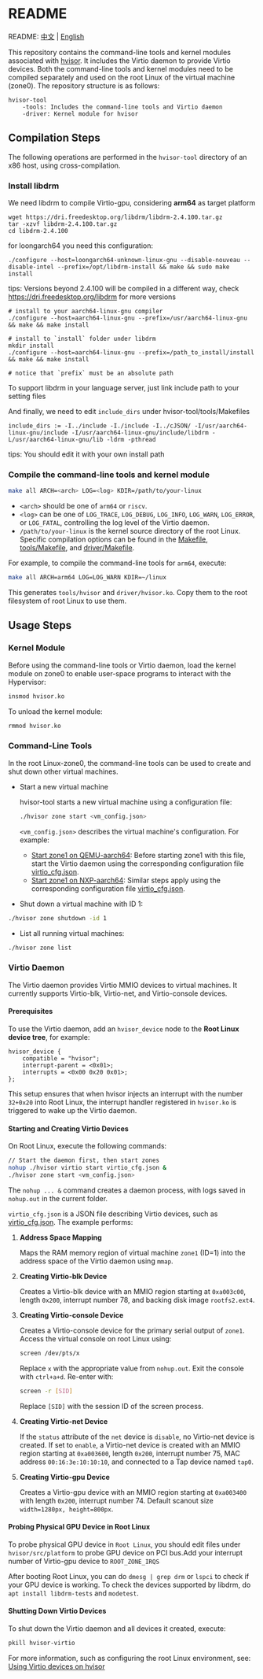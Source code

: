 # README  
README: [中文](./README-zh.md) | [English](./README.md)  

This repository contains the command-line tools and kernel modules associated with [hvisor](https://github.com/syswonder/hvisor). It includes the Virtio daemon to provide Virtio devices. Both the command-line tools and kernel modules need to be compiled separately and used on the root Linux of the virtual machine (zone0). The repository structure is as follows:  

```
hvisor-tool
	-tools: Includes the command-line tools and Virtio daemon
	-driver: Kernel module for hvisor
```  

## Compilation Steps  

The following operations are performed in the `hvisor-tool` directory of an x86 host, using cross-compilation.  

### Install libdrm

We need libdrm to compile Virtio-gpu, considering **arm64** as target platform

```shell
wget https://dri.freedesktop.org/libdrm/libdrm-2.4.100.tar.gz
tar -xzvf libdrm-2.4.100.tar.gz
cd libdrm-2.4.100
```

for loongarch64 you need this configuration:

```shell
./configure --host=loongarch64-unknown-linux-gnu --disable-nouveau --disable-intel --prefix=/opt/libdrm-install && make && sudo make install
```

tips: Versions beyond 2.4.100 will be compiled in a different way, check https://dri.freedesktop.org/libdrm for more versions

```shell
# install to your aarch64-linux-gnu compiler
./configure --host=aarch64-linux-gnu --prefix=/usr/aarch64-linux-gnu && make && make install

# install to `install` folder under libdrm
mkdir install
./configure --host=aarch64-linux-gnu --prefix=/path_to_install/install && make && make install

# notice that `prefix` must be an absolute path
```

To support libdrm in your language server, just link include path to your setting files

And finally, we need to edit `include_dirs` under hvisor-tool/tools/Makefiles

```
include_dirs := -I../include -I./include -I../cJSON/ -I/usr/aarch64-linux-gnu/include -I/usr/aarch64-linux-gnu/include/libdrm -L/usr/aarch64-linux-gnu/lib -ldrm -pthread
```

tips: You should edit it with your own install path

### Compile the command-line tools and kernel module  

```bash
make all ARCH=<arch> LOG=<log> KDIR=/path/to/your-linux 
```  

- `<arch>` should be one of `arm64` or `riscv`.  
- `<log>` can be one of `LOG_TRACE`, `LOG_DEBUG`, `LOG_INFO`, `LOG_WARN`, `LOG_ERROR`, or `LOG_FATAL`, controlling the log level of the Virtio daemon.  
- `/path/to/your-linux` is the kernel source directory of the root Linux. Specific compilation options can be found in the [Makefile](./Makefile), [tools/Makefile](./tools/Makefile), and [driver/Makefile](./driver/Makefile).  

For example, to compile the command-line tools for `arm64`, execute:  

```bash
make all ARCH=arm64 LOG=LOG_WARN KDIR=~/linux
```  

This generates `tools/hvisor` and `driver/hvisor.ko`. Copy them to the root filesystem of root Linux to use them.  

## Usage Steps  

### Kernel Module  

Before using the command-line tools or Virtio daemon, load the kernel module on zone0 to enable user-space programs to interact with the Hypervisor:  

```bash
insmod hvisor.ko
```  

To unload the kernel module:  

```bash
rmmod hvisor.ko
```  

### Command-Line Tools  

In the root Linux-zone0, the command-line tools can be used to create and shut down other virtual machines.  

- Start a new virtual machine  

  hvisor-tool starts a new virtual machine using a configuration file:  

  ```bash
  ./hvisor zone start <vm_config.json>
  ```  

  `<vm_config.json>` describes the virtual machine's configuration. For example:  

  - [Start zone1 on QEMU-aarch64](./examples/qemu-aarch64/zone1_linux.json): Before starting zone1 with this file, start the Virtio daemon using the corresponding configuration file [virtio_cfg.json](./examples/qemu-aarch64/virtio_cfg.json).  
  - [Start zone1 on NXP-aarch64](./examples/nxp-aarch64/zone1_linux.json): Similar steps apply using the corresponding configuration file [virtio_cfg.json](./examples/nxp-aarch64/virtio_cfg.json).  

- Shut down a virtual machine with ID 1:  

```bash
./hvisor zone shutdown -id 1
```  

- List all running virtual machines:  

```bash
./hvisor zone list
```  

### Virtio Daemon  

The Virtio daemon provides Virtio MMIO devices to virtual machines. It currently supports Virtio-blk, Virtio-net, and Virtio-console devices.  

#### Prerequisites  

To use the Virtio daemon, add an `hvisor_device` node to the **Root Linux device tree**, for example:  

```dts
hvisor_device {
    compatible = "hvisor";
    interrupt-parent = <0x01>;
    interrupts = <0x00 0x20 0x01>;
};
```  

This setup ensures that when hvisor injects an interrupt with the number `32+0x20` into Root Linux, the interrupt handler registered in `hvisor.ko` is triggered to wake up the Virtio daemon.  

#### Starting and Creating Virtio Devices  

On Root Linux, execute the following commands:  

```bash
// Start the daemon first, then start zones
nohup ./hvisor virtio start virtio_cfg.json &
./hvisor zone start <vm_config.json>
```  

The `nohup ... &` command creates a daemon process, with logs saved in `nohup.out` in the current folder.  

`virtio_cfg.json` is a JSON file describing Virtio devices, such as [virtio_cfg.json](./examples/nxp-aarch64/virtio_cfg.json). The example performs:  

1. **Address Space Mapping**  

   Maps the RAM memory region of virtual machine `zone1` (ID=1) into the address space of the Virtio daemon using `mmap`.  

2. **Creating Virtio-blk Device**  

   Creates a Virtio-blk device with an MMIO region starting at `0xa003c00`, length `0x200`, interrupt number 78, and backing disk image `rootfs2.ext4`.  

3. **Creating Virtio-console Device**  

   Creates a Virtio-console device for the primary serial output of `zone1`. Access the virtual console on root Linux using:  

   ```bash
   screen /dev/pts/x
   ```  

   Replace `x` with the appropriate value from `nohup.out`. Exit the console with `ctrl+a+d`. Re-enter with:  

   ```bash
   screen -r [SID]
   ```  

   Replace `[SID]` with the session ID of the screen process.  

4. **Creating Virtio-net Device**  

   If the `status` attribute of the `net` device is `disable`, no Virtio-net device is created. If set to `enable`, a Virtio-net device is created with an MMIO region starting at `0xa003600`, length `0x200`, interrupt number 75, MAC address `00:16:3e:10:10:10`, and connected to a Tap device named `tap0`.  

5. **Creating Virtio-gpu Device**

   Creates a Virtio-gpu device with an MMIO region starting at `0xa003400` with length `0x200`, interrupt number 74. Default scanout size `width=1280px, height=800px`.

#### Probing Physical GPU Device in Root Linux

To probe physical GPU device in `Root Linux`, you should edit files under `hvisor/src/platform` to probe GPU device on PCI bus.Add your interrupt number of Virtio-gpu device to `ROOT_ZONE_IRQS`

After booting Root Linux, you can do `dmesg | grep drm` or `lspci` to check if your GPU device is working. To check the devices supported by libdrm, do `apt install libdrm-tests` and `modetest`. 

#### Shutting Down Virtio Devices  

To shut down the Virtio daemon and all devices it created, execute:  

```bash
pkill hvisor-virtio
```  

For more information, such as configuring the root Linux environment, see: [Using Virtio devices on hvisor](https://report.syswonder.org/#/2024/20240415_Virtio_devices_tutorial)